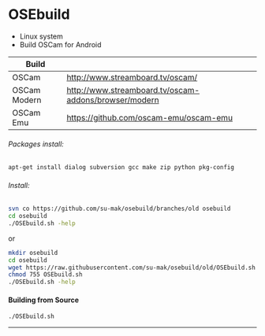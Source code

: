 # OSEbuild
+ Linux system
+ Build OSCam for Android

| Build | |
| ------ | ------ |
| OSCam | http://www.streamboard.tv/oscam/ |
| OSCam Modern | http://www.streamboard.tv/oscam-addons/browser/modern |
| OSCam Emu | https://github.com/oscam-emu/oscam-emu |

###### Packages install:
```sh
apt-get install dialog subversion gcc make zip python pkg-config
```
###### Install:
```sh
svn co https://github.com/su-mak/osebuild/branches/old osebuild
cd osebuild
./OSEbuild.sh -help
```
or
```sh
mkdir osebuild
cd osebuild
wget https://raw.githubusercontent.com/su-mak/osebuild/old/OSEbuild.sh
chmod 755 OSEbuild.sh
./OSEbuild.sh -help
```
#### Building from Source
```sh
./OSEbuild.sh
```
---
